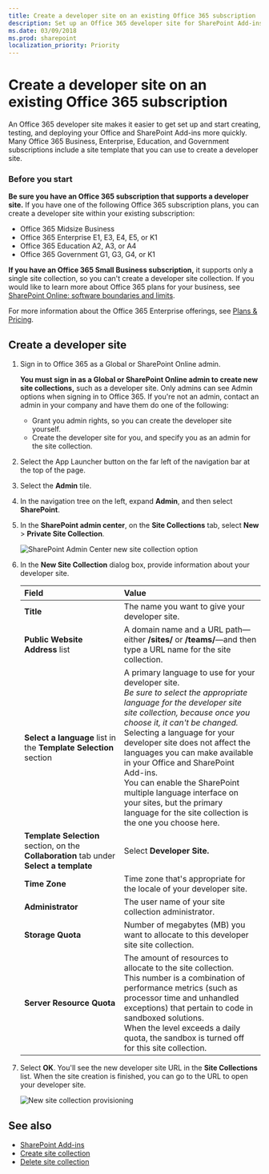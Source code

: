 ```yaml
---
title: Create a developer site on an existing Office 365 subscription
description: Set up an Office 365 developer site for SharePoint Add-ins.
ms.date: 03/09/2018
ms.prod: sharepoint
localization_priority: Priority
---
```



# Create a developer site on an existing Office 365 subscription

An Office 365 developer site makes it easier to get set up and start creating, testing, and deploying your Office and SharePoint Add-ins more quickly. Many Office 365 Business, Enterprise, Education, and Government subscriptions include a site template that you can use to create a developer site.

### Before you start

**Be sure you have an Office 365 subscription that supports a developer site.** If you have one of the following Office 365 subscription plans, you can create a developer site within your existing subscription:
    
- Office 365 Midsize Business
- Office 365 Enterprise E1, E3, E4, E5, or K1
- Office 365 Education A2, A3, or A4
- Office 365 Government G1, G3, G4, or K1

**If you have an Office 365 Small Business subscription,** it supports only a single site collection, so you can't create a developer site collection. If you would like to learn more about Office 365 plans for your business, see [SharePoint Online: software boundaries and limits](https://office.microsoft.com/office365-sharepoint-online-enterprise-help/sharepoint-online-software-boundaries-and-limits-HA102694293.aspx).
    
For more information about the Office 365 Enterprise offerings, see [Plans &amp; Pricing](http://products.office.com/business/office-365-enterprise-e1-business-software).

<a name="bk_createdevsite"> </a>
## Create a developer site

1. Sign in to Office 365 as a Global or SharePoint Online admin.
    
   **You must sign in as a Global or SharePoint Online admin to create new site collections,** such as a developer site. Only admins can see Admin options when signing in to Office 365. If you're not an admin, contact an admin in your company and have them do one of the following:
    
   - Grant you admin rights, so you can create the developer site yourself.
   - Create the developer site for you, and specify you as an admin for the site collection.

2. Select the App Launcher button on the far left of the navigation bar at the top of the page.

3. Select the **Admin** tile.

4. In the navigation tree on the left, expand **Admin**, and then select **SharePoint**.

5. In the **SharePoint admin center**, on the **Site Collections** tab, select **New** > **Private Site Collection**.

   ![SharePoint Admin Center new site collection option](../images/SPAdminCenter_newSiteCollection.png)

6. In the **New Site Collection** dialog box, provide information about your developer site.
    
   |**Field**|**Value**|
   |:-----|:-----|
   |**Title**|The name you want to give your developer site.|
   |**Public Website Address** list|A domain name and a URL path—either **/sites/** or **/teams/**—and then<br/>type a URL name for the site collection.|
   |**Select a language** list in the **Template Selection** section|A primary language to use for your developer site.<br/>*Be sure to select the appropriate language for the developer site site collection, because once you choose it, it can't be changed.*<br/>Selecting a language for your developer site does not affect the languages you can make available in your Office and SharePoint Add-ins.<br/>You can enable the SharePoint multiple language interface on your sites, but the primary language for the site collection is the one you choose here.|
   |**Template Selection** section, on the **Collaboration** tab under **Select a template**|Select **Developer Site.**|
   |**Time Zone**|Time zone that's appropriate for the locale of your developer site.|
   |**Administrator**|The user name of your site collection administrator.|
   |**Storage Quota**|Number of megabytes (MB) you want to allocate to this developer site site collection.|
   |**Server Resource Quota**|The amount of resources to allocate to the site collection.<br/>This number is a combination of performance metrics (such as processor time and unhandled exceptions) that pertain to code in sandboxed solutions.<br/>When the level exceeds a daily quota, the sandbox is turned off for this site collection.|

7. Select **OK**. You'll see the new developer site URL in the **Site Collections** list. When the site creation is finished, you can go to the URL to open your developer site.

   ![New site collection provisioning](../images/SPAdminCenter_newSiteCollection_provisioning.png)
 
## See also
<a name="bk_addresources"> </a>

-  [SharePoint Add-ins](sharepoint-add-ins.md)
-  [Create site collection](https://docs.microsoft.com/sharepoint/create-site-collection)
-  [Delete site collection](https://docs.microsoft.com/sharepoint/delete-site-collection)
    
 

